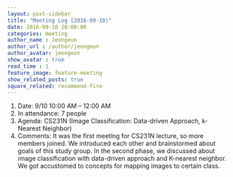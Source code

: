 ```yaml
---
layout: post-sidebar
title: "Meeting Log [2016-09-10]"
date: 2016-09-10 20:00:00
categories: meeting
author_name : Jeongeun
author_url : /author/jeongeun
author_avatar: jeongeun
show_avatar : true
read_time : 1
feature_image: feature-meeting
show_related_posts: true
square_related: recommend-fire
---
```


1. Date: 9/10 10:00 AM – 12:00 AM
2. In attendance: 7 people 
3. Agenda: CS231N (Image Classification: Data-driven Approach, k-Nearest Neighbor) 
4. Comments: It was the first meeting for CS231N lecture, so more members joined. We introduced each other and brainstormed about goals of this study group. In the second phase, we discussed about image classification with data-driven approach and K-nearest neighbor. We got accustomed to concepts for mapping images to certain class. 


